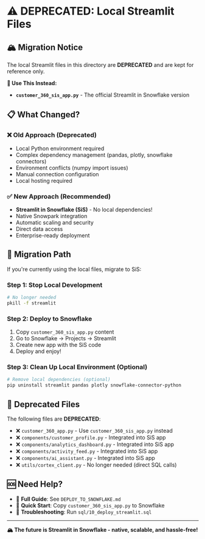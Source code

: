 # ⚠️ DEPRECATED: Local Streamlit Files

## 🏔️ **Migration Notice**

The local Streamlit files in this directory are **DEPRECATED** and are kept for reference only.

**🎯 Use This Instead:**
- **`customer_360_sis_app.py`** - The official Streamlit in Snowflake version

## 📋 **What Changed?**

### ❌ **Old Approach (Deprecated)**
- Local Python environment required
- Complex dependency management (pandas, plotly, snowflake connectors)
- Environment conflicts (numpy import issues)
- Manual connection configuration
- Local hosting required

### ✅ **New Approach (Recommended)**
- **Streamlit in Snowflake (SiS)** - No local dependencies!
- Native Snowpark integration
- Automatic scaling and security
- Direct data access
- Enterprise-ready deployment

## 🔄 **Migration Path**

If you're currently using the local files, migrate to SiS:

### **Step 1: Stop Local Development**
```bash
# No longer needed
pkill -f streamlit
```

### **Step 2: Deploy to Snowflake**
1. Copy `customer_360_sis_app.py` content
2. Go to Snowflake → Projects → Streamlit
3. Create new app with the SiS code
4. Deploy and enjoy!

### **Step 3: Clean Up Local Environment** (Optional)
```bash
# Remove local dependencies (optional)
pip uninstall streamlit pandas plotly snowflake-connector-python
```

## 📁 **Deprecated Files**

The following files are **DEPRECATED**:

- ❌ `customer_360_app.py` - Use `customer_360_sis_app.py` instead
- ❌ `components/customer_profile.py` - Integrated into SiS app
- ❌ `components/analytics_dashboard.py` - Integrated into SiS app  
- ❌ `components/activity_feed.py` - Integrated into SiS app
- ❌ `components/ai_assistant.py` - Integrated into SiS app
- ❌ `utils/cortex_client.py` - No longer needed (direct SQL calls)

## 🆘 **Need Help?**

- 📖 **Full Guide**: See `DEPLOY_TO_SNOWFLAKE.md`
- 🚀 **Quick Start**: Copy `customer_360_sis_app.py` to Snowflake
- 🔧 **Troubleshooting**: Run `sql/10_deploy_streamlit.sql`

---

**🏔️ The future is Streamlit in Snowflake - native, scalable, and hassle-free!** 